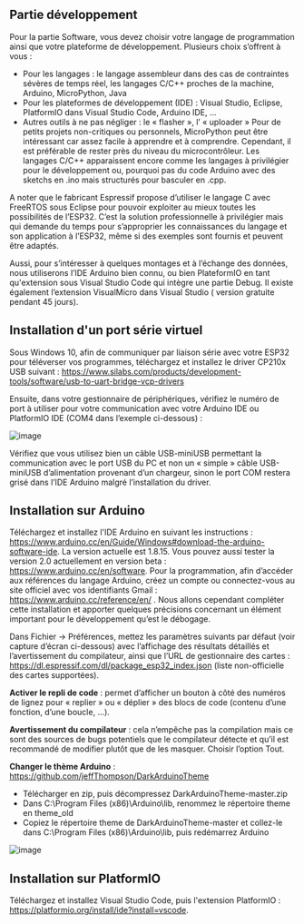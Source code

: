 ## Partie développement
Pour la partie Software, vous devez choisir votre langage de programmation ainsi que votre plateforme de développement. Plusieurs choix s’offrent à vous :
* Pour les langages : le langage assembleur dans des cas de contraintes sévères de temps réel, les langages C/C++ proches de la machine, Arduino, MicroPython, Java
*	Pour les plateformes de développement (IDE) : Visual Studio, Eclipse, PlatformIO dans Visual Studio Code, Arduino IDE, …
*	Autres outils à ne pas négliger : le « flasher », l’ « uploader »
Pour de petits projets non-critiques ou personnels, MicroPython peut être intéressant car assez facile à apprendre et à comprendre. Cependant, il est préférable de rester près du niveau du microcontrôleur. Les langages C/C++ apparaissent encore comme les langages à privilégier pour le développement ou, pourquoi pas du code Arduino avec des sketchs en .ino mais structurés pour basculer en .cpp.

A noter que le fabricant Espressif propose d’utiliser le langage C avec FreeRTOS sous Eclipse pour pouvoir exploiter au mieux toutes les possibilités de l’ESP32. C’est la solution professionnelle à privilégier mais qui demande du temps pour s’approprier les connaissances du langage et son application à l’ESP32, même si des exemples sont fournis et peuvent être adaptés.

Aussi, pour s’intéresser à quelques montages et à l’échange des données, nous utiliserons l’IDE Arduino bien connu, ou bien PlateformIO en tant qu'extension sous Visual Studio Code qui intègre une partie Debug. Il existe également l’extension VisualMicro dans Visual Studio ( version gratuite pendant 45 jours).

## Installation d'un port série virtuel
Sous Windows 10, afin de communiquer par liaison série avec votre ESP32 pour téléverser vos programmes, téléchargez et installez le driver CP210x USB suivant :
https://www.silabs.com/products/development-tools/software/usb-to-uart-bridge-vcp-drivers 

Ensuite, dans votre gestionnaire de périphériques, vérifiez le numéro de port à utiliser pour votre communication avec votre Arduino IDE ou PlatformIO IDE (COM4 dans l’exemple ci-dessous) :

![image](https://user-images.githubusercontent.com/44494044/129469747-f1b302c6-2e21-4c1d-9393-0fc2b6b620bf.png)

Vérifiez que vous utilisez bien un câble USB-miniUSB permettant la communication avec le port USB du PC et non un « simple » câble USB-miniUSB d’alimentation provenant d’un chargeur, sinon le port COM restera grisé dans l’IDE Arduino malgré l’installation du driver.

## Installation sur Arduino

Téléchargez et installez l'IDE Arduino en suivant les instructions : https://www.arduino.cc/en/Guide/Windows#download-the-arduino-software-ide. La version actuelle est 1.8.15. Vous pouvez aussi tester la version 2.0 actuellement en version beta : https://www.arduino.cc/en/software.
Pour la programmation, afin d’accéder aux références du langage Arduino, créez un compte ou connectez-vous au site officiel avec vos identifiants Gmail : https://www.arduino.cc/reference/en/ . Nous allons cependant compléter cette installation et apporter quelques précisions concernant un élément important pour le développement qu’est le débogage.

Dans Fichier -> Préférences, mettez les paramètres suivants par défaut (voir capture d’écran ci-dessous) avec l’affichage des résultats détaillés et l’avertissement du compilateur, ainsi que l’URL de gestionnaire des cartes : https://dl.espressif.com/dl/package_esp32_index.json (liste non-officielle des cartes supportées).

**Activer le repli de code** : permet d’afficher un bouton à côté des numéros de lignez pour « replier » ou « déplier » des blocs de code (contenu d’une fonction, d’une boucle, …).

**Avertissement du compilateur** : cela n’empêche pas la compilation mais ce sont des sources de bugs potentiels que le compilateur détecte et qu’il est recommandé de modifier plutôt que de les masquer. Choisir l’option Tout.

**Changer le thème Arduino** : https://github.com/jeffThompson/DarkArduinoTheme 
- Télécharger en zip, puis décompressez DarkArduinoTheme-master.zip
- Dans C:\Program Files (x86)\Arduino\lib, renommez le répertoire theme en theme_old
- Copiez le répertoire theme de DarkArduinoTheme-master et collez-le dans C:\Program Files (x86)\Arduino\lib, puis redémarrez Arduino

![image](https://user-images.githubusercontent.com/44494044/129491592-c97fa6f1-f729-48ec-b5a1-ce879a163802.png)

## Installation sur PlatformIO
Téléchargez et installez Visual Studio Code, puis l'extension PlatformIO : https://platformio.org/install/ide?install=vscode.
